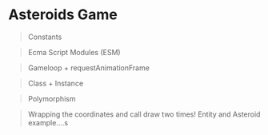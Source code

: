 # Asteroids Game

> Constants

> Ecma Script Modules (ESM)

> Gameloop + requestAnimationFrame

> Class + Instance

> Polymorphism

> Wrapping the coordinates and call draw two times! Entity and Asteroid example....s
